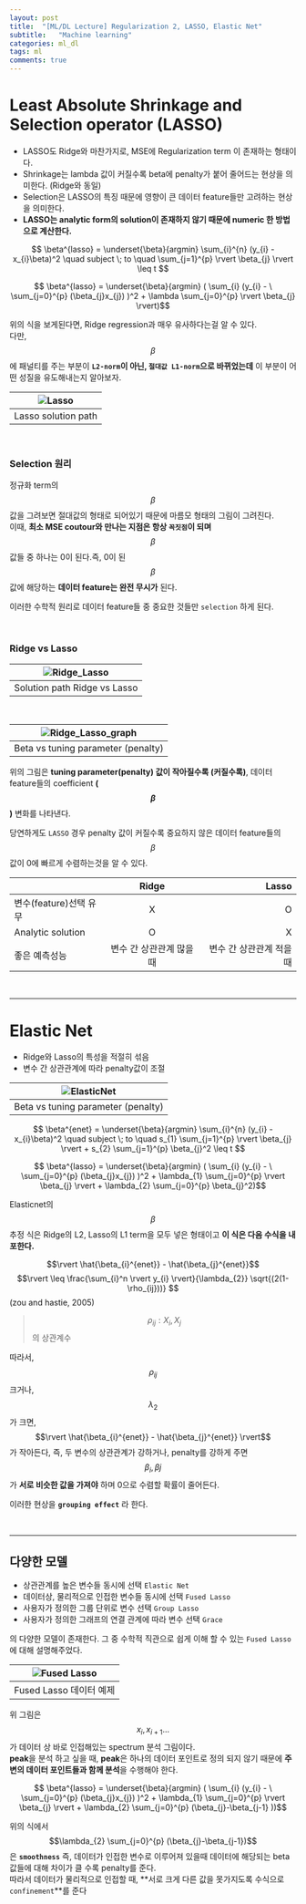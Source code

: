 ```yaml
---
layout: post
title:  "[ML/DL Lecture] Regularization 2, LASSO, Elastic Net"
subtitle:   "Machine learning"
categories: ml_dl
tags: ml
comments: true
---
```



# Least Absolute Shrinkage and Selection operator (LASSO)
- LASSO도 Ridge와 마찬가지로, MSE에 Regularization term 이 존재하는 형태이다.
- Shrinkage는 lambda 값이 커질수록 beta에 penalty가 붙어 줄어드는 현상을 의미한다. (Ridge와 동일)
- Selection은 LASSO의 특징 때문에 영향이 큰 데이터 feature들만 고려하는 현상을 의미한다. 
- **LASSO는 analytic form의 solution이 존재하지 않기 때문에 numeric 한 방법으로 계산한다.**

$$ \beta^{lasso} =  \underset{\beta}{argmin} \sum_{i}^{n} (y_{i} - x_{i}\beta)^2 \quad subject \; to \quad \sum_{j=1}^{p} \rvert \beta_{j} \rvert \leq t $$ 

$$ \beta^{lasso} =  \underset{\beta}{argmin} ( \sum_{i} (y_{i} - \ \sum_{j=0}^{p} (\beta_{j}x_{j}) )^2 + \lambda \sum_{j=0}^{p} \rvert \beta_{j} \rvert)$$  

위의 식을 보게된다면, Ridge regression과 매우 유사하다는걸 알 수 있다.  
다만, $$\beta$$에 패널티를 주는 부분이 **`L2-norm`이 아닌, `절대값 L1-norm`으로 바뀌었는데** 이 부분이 어떤 성질을 유도해내는지 알아보자. 


|![Lasso](https://swha0105.github.io/assets/ml/img/lasso.png)   
|:--:| 
|Lasso solution path|

<br/>

### Selection 원리

정규화 term의 $$\beta$$ 값을 그려보면 절대값의 형태로 되어있기 때문에 마름모 형태의 그림이 그려진다.   
이때, **최소 MSE coutour와 만나는 지점은 항상 `꼭짓점`이 되며** $$\beta$$ 값들 중 하나는 0이 된다.즉, 0이 된 $$\beta$$ 값에 해당하는 **데이터 feature는 완전 무시가** 된다.  

이러한 수학적 원리로 데이터 feature들 중 중요한 것들만 `selection` 하게 된다.


<br/>

### Ridge vs Lasso

|![Ridge_Lasso](https://swha0105.github.io/assets/ml/img/ridge_lasso.png)   
|:--:| 
|Solution path Ridge vs Lasso |

<br/>

|![Ridge_Lasso_graph](https://swha0105.github.io/assets/ml/img/ridge_lasso_graph.png)   
|:--:| 
|Beta vs tuning parameter (penalty)|

위의 그림은 **tuning parameter(penalty) 값이 작아질수록 (커질수록)**, 데이터 feature들의 coefficient **($$\beta$$)** 변화를 나타낸다.

당연하게도 `LASSO` 경우 penalty 값이 커질수록 중요하지 않은 데이터 feature들의 $$\beta$$ 값이 0에 빠르게 수렴하는것을 알 수 있다. 


|  | Ridge | Lasso |
|---|:---:|---:|
| 변수(feature)선택 유무 | X | O |
| Analytic solution | O | X |
| 좋은 예측성능 | 변수 간 상관관계 많을 때  | 변수 간 상관관계 적을 때 |


<br/>

---

# Elastic Net
- Ridge와 Lasso의 특성을 적절히 섞음 
- 변수 간 상관관계에 따라 penalty값이 조절


|![ElasticNet](https://swha0105.github.io/assets/ml/img/elasticnet.png)   
|:--:| 
|Beta vs tuning parameter (penalty)|


$$ \beta^{enet} =  \underset{\beta}{argmin} \sum_{i}^{n} (y_{i} - x_{i}\beta)^2 \quad subject \; to \quad s_{1} \sum_{j=1}^{p} \rvert \beta_{j} \rvert  + s_{2} \sum_{j=1}^{p} \beta_{j}^2  \leq t $$ 

$$ \beta^{lasso} =  \underset{\beta}{argmin} ( \sum_{i} (y_{i} - \ \sum_{j=0}^{p} (\beta_{j}x_{j}) )^2 + \lambda_{1} \sum_{j=0}^{p} \rvert \beta_{j} \rvert + \lambda_{2} \sum_{j=0}^{p} \beta_{j}^2)$$  

Elasticnet의 $$\beta$$ 추정 식은 Ridge의 L2, Lasso의 L1 term을 모두 넣은 형태이고 **이 식은 다음 수식을 내포한다.**  

$$\rvert \hat{\beta_{i}^{enet}} - \hat{\beta_{j}^{enet}}$$ $$\rvert \leq \frac{\sum_{i}^n \rvert y_{i} \rvert}{\lambda_{2}} \sqrt{(2(1-\rho_{ij}))}  $$ (zou and hastie, 2005)

>$$\rho_{ij}: X_{i}, X_{j}$$ 의 상관계수

따라서, $$\rho_{ij}$$ 크거나, $$\lambda_{2}$$가 크면, $$\rvert \hat{\beta_{i}^{enet}} - \hat{\beta_{j}^{enet}} \rvert$$ 가 작아든다, 즉, 두 변수의 상관관계가 강하거나, penalty를 강하게 주면 $$\beta_{i}, \beta{j}$$ 가 **서로 비슷한 값을 가져야** 하며 0으로 수렴할 확률이 줄어든다. 

이러한 현상을 **`grouping effect`** 라 한다.


<br/>

---

## 다양한 모델

- 상관관계를 높은 변수들 동시에 선택 `Elastic Net`
- 데이터상, 물리적으로 인접한 변수들 동시에 선택 `Fused Lasso`
- 사용자가 정의한 그룹 단위로 변수 선택 `Group Lasso`
- 사용자가 정의한 그래프의 연결 관계에 따라 변수 선택 `Grace`

의 다양한 모델이 존재한다. 그 중 수학적 직관으로 쉽게 이해 할 수 있는 `Fused Lasso`에 대해 설명해주었다. 

|![Fused Lasso](https://swha0105.github.io/assets/ml/img/fused.png)   
|:--:| 
|Fused Lasso 데이터 예제|

위 그림은 $$x_{i},x_{i+1} ... $$가 데이터 상 바로 인접해있는 spectrum 분석 그림이다.   
**peak**을 분석 하고 싶을 때, **peak**은 하나의 데이터 포인트로 정의 되지 않기 때문에 **주변의 데이터 포인트들과 함께 분석**을 수행해야 한다.

$$ \beta^{lasso} =  \underset{\beta}{argmin} ( \sum_{i} (y_{i} - \ \sum_{j=0}^{p} (\beta_{j}x_{j}) )^2 + \lambda_{1} \sum_{j=0}^{p} \rvert \beta_{j} \rvert + \lambda_{2} \sum_{j=0}^{p} (\beta_{j}-\beta_{j-1} ))$$  

위의 식에서 $$\lambda_{2} \sum_{j=0}^{p} (\beta_{j}-\beta_{j-1})$$은 **`smoothness`** 즉, 데이터가 인접한 변수로 이루어져 있을때 데이터에 해당되는 beta값들에 대해 차이가 클 수록 penalty를 준다.   
따라서 데이터가 물리적으로 인접할 때, **서로 크게 다른 값을 못가지도록 수식으로 `confinement`**를 준다


<script>
MathJax.Hub.Queue(["Typeset",MathJax.Hub]);
</script>

<script>
MathJax = {
  tex: {
    inlineMath: [['$', '$'], ['\\(', '\\)']]
  },
  svg: {
    fontCache: 'global'
  }
};
</script>
<script type="text/javascript" id="MathJax-script" async
  src="https://cdn.jsdelivr.net/npm/mathjax@3/es5/tex-svg.js">
</script>

